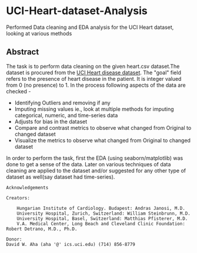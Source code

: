 # UCI-Heart-dataset-Analysis
Performed Data cleaning and EDA analysis for the UCI Heart dataset, looking at various methods

## Abstract

The task is to perform data cleaning on the given heart.csv dataset.The dataset is procured from the [UCI Heart disease dataset](https://www.kaggle.com/ronitf/heart-disease-uci). The "goal" field refers to the presence of heart disease in the patient. It is integer valued from 0 (no presence) to 1. In the process following aspects of the data are checked - 

- Identifying Outliers and removing if any
- Imputing missing values ie., look at multiple methods for imputing categorical, numeric, and time-series data
- Adjusts for bias in the dataset
- Compare and contrast metrics to observe what changed from Original to changed dataset
- Visualize the metrics to observe what changed from Original to changed dataset


In order to perform the task, first the EDA (using seaborn/matplotlib) was done to get a sense of the data. Later on various techniques of data cleaning are applied to the dataset and/or suggested for any other type of dataset as well(say dataset had time-series).


```
Acknowledgements

Creators:

    Hungarian Institute of Cardiology. Budapest: Andras Janosi, M.D.
    University Hospital, Zurich, Switzerland: William Steinbrunn, M.D.
    University Hospital, Basel, Switzerland: Matthias Pfisterer, M.D.
    V.A. Medical Center, Long Beach and Cleveland Clinic Foundation: Robert Detrano, M.D., Ph.D.

Donor:
David W. Aha (aha '@' ics.uci.edu) (714) 856-8779 
```
